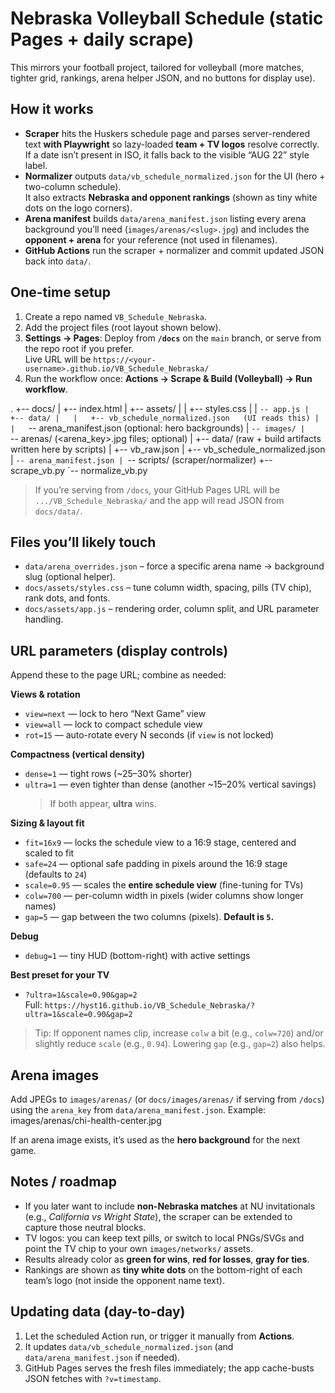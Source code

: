 # Nebraska Volleyball Schedule (static Pages + daily scrape)

This mirrors your football project, tailored for volleyball (more matches, tighter grid, rankings, arena helper JSON, and no buttons for display use).

## How it works
- **Scraper** hits the Huskers schedule page and parses server-rendered text **with Playwright** so lazy-loaded **team + TV logos** resolve correctly.  
  If a date isn’t present in ISO, it falls back to the visible “AUG 22” style label.
- **Normalizer** outputs `data/vb_schedule_normalized.json` for the UI (hero + two-column schedule).  
  It also extracts **Nebraska and opponent rankings** (shown as tiny white dots on the logo corners).
- **Arena manifest** builds `data/arena_manifest.json` listing every arena background you’ll need (`images/arenas/<slug>.jpg`) and includes the **opponent + arena** for your reference (not used in filenames).
- **GitHub Actions** run the scraper + normalizer and commit updated JSON back into `data/`.

## One-time setup
1. Create a repo named `VB_Schedule_Nebraska`.
2. Add the project files (root layout shown below).
3. **Settings → Pages**: Deploy from **`/docs`** on the `main` branch, or serve from the repo root if you prefer.  
   Live URL will be `https://<your-username>.github.io/VB_Schedule_Nebraska/`
4. Run the workflow once: **Actions → Scrape & Build (Volleyball) → Run workflow**.

.
+-- docs/
|   +-- index.html
|   +-- assets/
|   |   +-- styles.css
|   |   `-- app.js
|   +-- data/
|   |   +-- vb_schedule_normalized.json   (UI reads this)
|   |   `-- arena_manifest.json           (optional: hero backgrounds)
|   `-- images/
|       `-- arenas/                       (<arena_key>.jpg files; optional)
|
+-- data/                                 (raw + build artifacts written here by scripts)
|   +-- vb_raw.json
|   +-- vb_schedule_normalized.json
|   `-- arena_manifest.json
|
`-- scripts/                              (scraper/normalizer)
    +-- scrape_vb.py
    `-- normalize_vb.py


> If you’re serving from `/docs`, your GitHub Pages URL will be `.../VB_Schedule_Nebraska/` and the app will read JSON from `docs/data/`.

## Files you’ll likely touch
- `data/arena_overrides.json` – force a specific arena name → background slug (optional helper).
- `docs/assets/styles.css` – tune column width, spacing, pills (TV chip), rank dots, and fonts.
- `docs/assets/app.js` – rendering order, column split, and URL parameter handling.

## URL parameters (display controls)
Append these to the page URL; combine as needed:

**Views & rotation**
- `view=next` — lock to hero “Next Game” view  
- `view=all` — lock to compact schedule view  
- `rot=15` — auto-rotate every N seconds (if `view` is not locked)

**Compactness (vertical density)**
- `dense=1` — tight rows (~25–30% shorter)  
- `ultra=1` — even tighter than dense (another ~15–20% vertical savings)  
  > If both appear, **ultra** wins.

**Sizing & layout fit**
- `fit=16x9` — locks the schedule view to a 16:9 stage, centered and scaled to fit
- `safe=24` — optional safe padding in pixels around the 16:9 stage (defaults to `24`)
- `scale=0.95` — scales the **entire schedule view** (fine-tuning for TVs)
- `colw=700` — per-column width in pixels (wider columns show longer names)
- `gap=5` — gap between the two columns (pixels). **Default is `5`.**

**Debug**
- `debug=1` — tiny HUD (bottom-right) with active settings

**Best preset for your TV**
- `?ultra=1&scale=0.90&gap=2`  
  Full: `https://hyst16.github.io/VB_Schedule_Nebraska/?ultra=1&scale=0.90&gap=2`

> Tip: If opponent names clip, increase `colw` a bit (e.g., `colw=720`) and/or slightly reduce `scale` (e.g., `0.94`). Lowering `gap` (e.g., `gap=2`) also helps.

## Arena images
Add JPEGs to `images/arenas/` (or `docs/images/arenas/` if serving from `/docs`) using the `arena_key` from `data/arena_manifest.json`. Example: images/arenas/chi-health-center.jpg


If an arena image exists, it’s used as the **hero background** for the next game.

## Notes / roadmap
- If you later want to include **non-Nebraska matches** at NU invitationals (e.g., *California vs Wright State*), the scraper can be extended to capture those neutral blocks.
- TV logos: you can keep text pills, or switch to local PNGs/SVGs and point the TV chip to your own `images/networks/` assets.
- Results already color as **green for wins**, **red for losses**, **gray for ties**.
- Rankings are shown as **tiny white dots** on the bottom-right of each team’s logo (not inside the opponent name text).

## Updating data (day-to-day)
1. Let the scheduled Action run, or trigger it manually from **Actions**.
2. It updates `data/vb_schedule_normalized.json` (and `data/arena_manifest.json` if needed).
3. GitHub Pages serves the fresh files immediately; the app cache-busts JSON fetches with `?v=timestamp`.
